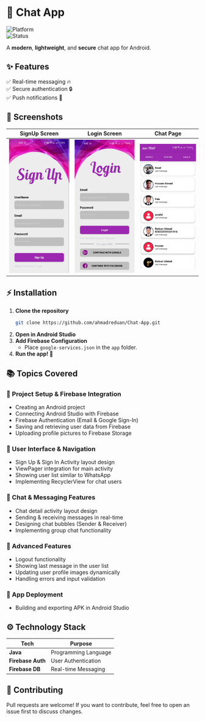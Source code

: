 # 🚀 Chat App  

![Platform](https://img.shields.io/badge/Platform-Android-green.svg)  
![Status](https://img.shields.io/badge/Status-Active-brightgreen.svg)  

A **modern**, **lightweight**, and **secure** chat app for Android.  

## ✨ Features  
✅ Real-time messaging 🔥  
✅ Secure authentication 🔒  
✅ Push notifications 📢  


## 📸 Screenshots  

| SignUp Screen | Login Screen | Chat Page |  
|-------------|------------|--------------|  
| ![SignUp](signup.jpg) | ![Login](login.jpg) | ![Chat](chat.jpg) |  

## ⚡ Installation  

1. **Clone the repository**  
   ```sh
   git clone https://github.com/ahmadreduan/Chat-App.git  
   ```
2. **Open in Android Studio**  
3. **Add Firebase Configuration**  
   - Place `google-services.json` in the `app` folder.  
4. **Run the app! 🚀**  

## 📚 Topics Covered  

### 🔹 Project Setup & Firebase Integration  
- Creating an Android project  
- Connecting Android Studio with Firebase  
- Firebase Authentication (Email & Google Sign-In)  
- Saving and retrieving user data from Firebase  
- Uploading profile pictures to Firebase Storage  

### 🔹 User Interface & Navigation  
- Sign Up & Sign In Activity layout design  
- ViewPager integration for main activity  
- Showing user list similar to WhatsApp  
- Implementing RecyclerView for chat users  

### 🔹 Chat & Messaging Features  
- Chat detail activity layout design  
- Sending & receiving messages in real-time  
- Designing chat bubbles (Sender & Receiver)  
- Implementing group chat functionality  

### 🔹 Advanced Features  
- Logout functionality  
- Showing last message in the user list  
- Updating user profile images dynamically  
- Handling errors and input validation  

### 🔹 App Deployment  
- Building and exporting APK in Android Studio  

## ⚙️ Technology Stack  

| Tech                | Purpose                   |  
|---------------------|-------------------------|  
| **Java**         | Programming Language     |  
| **Firebase Auth**  | User Authentication      |  
| **Firebase DB**    | Real-time Messaging      |  


## 🤝 Contributing  
Pull requests are welcome! If you want to contribute, feel free to open an issue first to discuss changes.  
